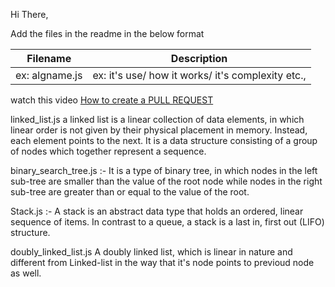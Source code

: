 Hi There,

Add the files in the readme in the below format

| Filename      | Description |
| ----------- | ----------- |
| ex: algname.js      | ex: it's use/ how it works/ it's complexity etc.,  |



watch this video [How to create a PULL REQUEST](https://youtu.be/rgbCcBNZcdQ)



linked_list.js  a linked list is a linear collection of data elements, in which linear order is not given by their physical placement in memory. Instead, each element points to the next. It is a data structure consisting of a group of nodes which together represent a sequence.

binary_search_tree.js :- It is a type of binary tree, in which nodes in the left sub-tree are smaller than the value of the root node while nodes in the right sub-tree are greater than or equal to the value of the root.

Stack.js :- A stack is an abstract data type that holds an ordered, linear sequence of items. In contrast to a queue, a stack is a last in, first out (LIFO) structure.

doubly_linked_list.js A doubly linked list, which is linear in nature and different from Linked-list in the way that it's node points to previoud node as well.
